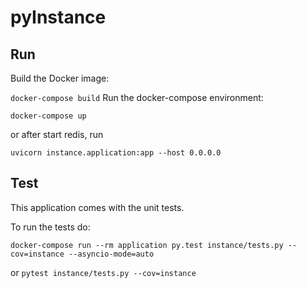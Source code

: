 # pyInstance

## Run
Build the Docker image:

```docker-compose build```
Run the docker-compose environment:

```docker-compose up```

or after start redis, run

```uvicorn instance.application:app --host 0.0.0.0```

## Test
This application comes with the unit tests.

To run the tests do:

```docker-compose run --rm application py.test instance/tests.py --cov=instance --asyncio-mode=auto```

or
```pytest instance/tests.py --cov=instance```